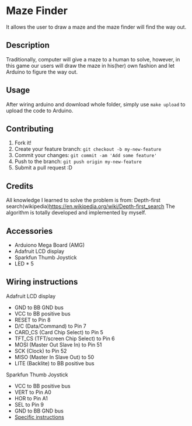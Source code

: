 # Maze Finder
It allows the user to draw a maze and the maze finder will find the way out.
## Description
Traditionally, computer will give a maze to a human to solve, however, in this game our users will draw the maze
in his(her) own fashion and let Arduino to figure the way out. 
## Usage
After wiring arduino and download whole folder, simply use `make upload` to upload the code to Arduino.
## Contributing
1. Fork it!
2. Create your feature branch: `git checkout -b my-new-feature`
3. Commit your changes: `git commit -am 'Add some feature'`
4. Push to the branch: `git push origin my-new-feature`
5. Submit a pull request :D

## Credits
All knowledge I learned to solve the problem is from: Depth-first search(wikipedia)https://en.wikipedia.org/wiki/Depth-first_search
The algorithm is totally developed and implemented by myself.
## Accessories
* Arduiono Mega Board (AMG)
* Adafruit LCD display
* Sparkfun Thumb Joystick
* LED * 5
## Wiring instructions
Adafruit LCD display
* GND to BB GND bus
* VCC to BB positive bus
* RESET to Pin 8
* D/C (Data/Command) to Pin 7
* CARD_CS (Card Chip Select) to Pin 5
* TFT_CS (TFT/screen Chip Select) to Pin 6
* MOSI (Master Out Slave In) to Pin 51
* SCK (Clock) to Pin 52
* MISO (Master In Slave Out) to 50
* LITE (Backlite) to BB positive bus

Sparkfun Thumb Joystick
* VCC to BB positive bus
* VERT to Pin A0
* HOR to Pin A1
* SEL to Pin 9
* GND to BB GND bus
* [Specific instructions](http://ugweb.cs.ualberta.ca/~c274/web/ConcreteComputing/section/adafruit_lcd.htm)
